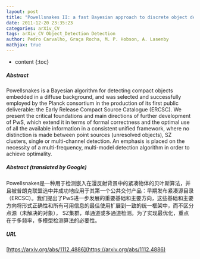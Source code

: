 ```yaml
---
layout: post
title: "Powellsnakes II: a fast Bayesian approach to discrete object detection in multi-frequency astronomical data sets"
date: 2011-12-20 23:35:23
categories: arXiv_CV
tags: arXiv_CV Object_Detection Detection
author: Pedro Carvalho, Graça Rocha, M. P. Hobson, A. Lasenby
mathjax: true
---
```


* content
{:toc}

##### Abstract
Powellsnakes is a Bayesian algorithm for detecting compact objects embedded in a diffuse background, and was selected and successfully employed by the Planck consortium in the production of its first public deliverable: the Early Release Compact Source Catalogue (ERCSC). We present the critical foundations and main directions of further development of PwS, which extend it in terms of formal correctness and the optimal use of all the available information in a consistent unified framework, where no distinction is made between point sources (unresolved objects), SZ clusters, single or multi-channel detection. An emphasis is placed on the necessity of a multi-frequency, multi-model detection algorithm in order to achieve optimality.

##### Abstract (translated by Google)
Powellsnakes是一种用于检测嵌入在漫反射背景中的紧凑物体的贝叶斯算法，并且被普朗克联盟选中并成功地应用于其第一个公共交付产品：早期发布紧凑源目录（ERCSC）。我们提出了PwS进一步发展的重要基础和主要方向，这些基础和主要方向将形式正确性和所有可用信息的最佳使用扩展到一致的统一框架中，而不区分点源（未解决的对象）， SZ集群，单通道或多通道检测。为了实现最优化，重点在于多频率，多模型检测算法的必要性。

##### URL
[https://arxiv.org/abs/1112.4886](https://arxiv.org/abs/1112.4886)

